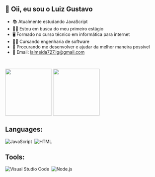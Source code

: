 ## 👋 Oii, eu sou o Luiz Gustavo

- 📚 Atualmente estudando JavaScript
- 👨‍💻 Estou em busca do meu primeiro estágio
- 🖥 Formado no curso técnico em informática para internet
- 👨‍🎓 Cursando engenharia de software
- 🤝 Procurando me desenvolver e ajudar da melhor maneira possível
- 📩 Email: lalmeida727.lg@gmail.com

<br>
<p align="left">
  <img height="150em" src="https://github-readme-stats-eight-theta.vercel.app/api/top-langs/?username=LuizGust4vo&layout=compact&langs_count=7&theme=chartreuse-dark"/>
  <img height="150em" src="https://github-readme-stats.vercel.app/api?username=LuizGust4vo&show_icons=true&theme=chartreuse-dark"/>
</p>
  
## Languages:
![JavaScript](https://img.shields.io/badge/-JavaScript-FF4500?style=for-the-badge&logo=javascript)&nbsp;
![HTML](https://img.shields.io/badge/-HTML-F0FFFF?style=for-the-badge&logo=html5)&nbsp;
 
## Tools:
![Visual Studio Code](https://img.shields.io/badge/-Visual%20Studio%20Code-483D8B?style=for-the-badge&logo=visual-studio-code&logoColor=1E90FF&Color=8B0000)&nbsp;
![Node.js](https://img.shields.io/badge/-Node.js-43853D?style=for-the-badge&logo=node.js&logoColor=lime)&nbsp;
